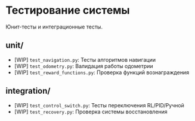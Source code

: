 # Тестирование системы
Юнит-тесты и интеграционные тесты.

## unit/
- [WIP] `test_navigation.py`: Тесты алгоритмов навигации
- [WIP] `test_odometry.py`: Валидация работы одометрии
- [WIP] `test_reward_functions.py`: Проверка функций вознаграждения

## integration/
- [WIP] `test_control_switch.py`: Тесты переключения RL/PID/Ручной
- [WIP] `test_recovery.py`: Проверка системы восстановления